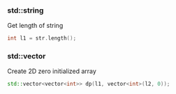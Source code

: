 ### std::string
Get length of string
```cpp
int l1 = str.length();
```


### std::vector
Create 2D zero initialized array
```cpp
std::vector<vector<int>> dp(l1, vector<int>(l2, 0));
```


